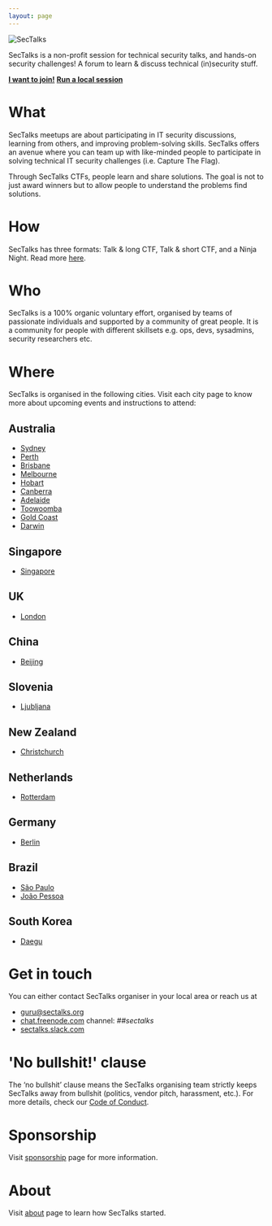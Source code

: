 ```yaml
---
layout: page
---
```


<div class="logo">
<img src="{{ site.baseurl }}/images/logo.png" alt="SecTalks">
</div>

SecTalks is a non-profit session for technical security talks,
and hands-on security challenges! A forum to learn & discuss technical
(in)security stuff.

<div class="sessions">
  <a href="#where" class="button"><strong>I want to join!</strong></a>
  <a href="{{ site.baseurl }}/yourcity" class="button"><strong>Run a local session</strong></a>
</div>

# What
SecTalks meetups are about participating in IT security discussions, learning
from others, and improving problem-solving skills.
SecTalks offers an avenue where you can team up with like-minded people to
participate in solving technical IT security challenges (i.e. Capture The
Flag).

Through SecTalks CTFs, people learn and share solutions. The goal is not to
just award winners but to allow people to understand the problems find
solutions.

# How

SecTalks has three formats: Talk & long CTF, Talk &
short CTF, and a Ninja Night. Read more [here](./formats).

# Who

SecTalks is a 100% organic voluntary effort, organised by teams of passionate individuals and supported by
a community of great people. It is a community for people with different skillsets e.g. ops, devs, sysadmins, security researchers etc.

# Where

SecTalks is organised in the following cities. Visit each city page to know more about upcoming events
 and instructions to attend:

## Australia

* [Sydney](./sydney)
* [Perth](./perth)
* [Brisbane](./brisbane)
* [Melbourne](./melbourne)
* [Hobart](./hobart)
* [Canberra](./canberra)
* [Adelaide](./adelaide)
* [Toowoomba](./toowoomba)
* [Gold Coast](./goldcoast)
* [Darwin](./darwin)

## Singapore

* [Singapore](./singapore)

## UK

* [London](./london)

## China

* [Beijing](./beijing)

## Slovenia

* [Ljubljana](./ljubljana)

## New Zealand

* [Christchurch](./christchurch)

## Netherlands

* [Rotterdam](./holland)

## Germany

* [Berlin](./berlin)

## Brazil

* [São Paulo](./sao)
* [João Pessoa](./joaopessoa)

## South Korea

* [Daegu](./daegu)

<!--
# Calendar

For event calendar in your local timezone, please visit the above city pages.

<iframe src="https://calendar.google.com/calendar/b/3/embed?height=600&amp;wkst=1&amp;bgcolor=%23FFFFFF&amp;src=dgchlqmn2t1tet4f5ruen9aluc5kol6m%40import.calendar.google.com&amp;color=%23875509&amp;src=fg4vksenaicq4u0ahdvvdctgi2ia38se%40import.calendar.google.com&amp;color=%238D6F47&amp;src=eplfjlojae0iidllf8qrgeobrvrce37j%40import.calendar.google.com&amp;color=%23711616&amp;src=olbnbvi1sng0rj1fv3m9aa9fj73peerk%40import.calendar.google.com&amp;color=%2323164E&amp;src=u7t5cens62v3udgch3rbpbahq4728p4c%40import.calendar.google.com&amp;color=%23AB8B00&amp;src=o4a9aekk7b772par5prup589tk7agqe2%40import.calendar.google.com&amp;color=%232952A3&amp;src=jte0pphqpogfrsj604uagrm8g082sco0%40import.calendar.google.com&amp;color=%2323164E&amp;src=heglqomaov6j562l4d0v7qu60i1hin7e%40import.calendar.google.com&amp;color=%23711616&amp;src=1mqk6rq9t3pcfigd4dvlkknesbsfl0jf%40import.calendar.google.com&amp;color=%23691426&amp;src=8oagd591b8omrbrafaijf46p58q0gaqg%40import.calendar.google.com&amp;color=%23853104&amp;src=51df83vq5f18ovo26s9etgtmk5inb5em%40import.calendar.google.com&amp;color=%238D6F47&amp;ctz=Australia%2FSydney" style="border-width:0" width="800" height="600" frameborder="0" scrolling="no"></iframe>
-->

# Get in touch

You can either contact SecTalks organiser in your local area or
reach us at

* [guru@sectalks.org](mailto:guru@sectalks.org)
* [chat.freenode.com](https://kiwiirc.com/client/chat.freenode.com:+7000/##sectalks) channel: *##sectalks*
* [sectalks.slack.com](https://sectalks.slack.com)

# 'No bullshit!' clause

The ‘no bullshit’ clause means the SecTalks organising team strictly keeps
SecTalks away from bullshit (politics, vendor pitch, harassment, etc.).
For more details, check our [Code of Conduct](./coc).

# Sponsorship

Visit [sponsorship](./sponsor) page for more information.

# About

Visit [about](./about) page to learn how SecTalks started.

